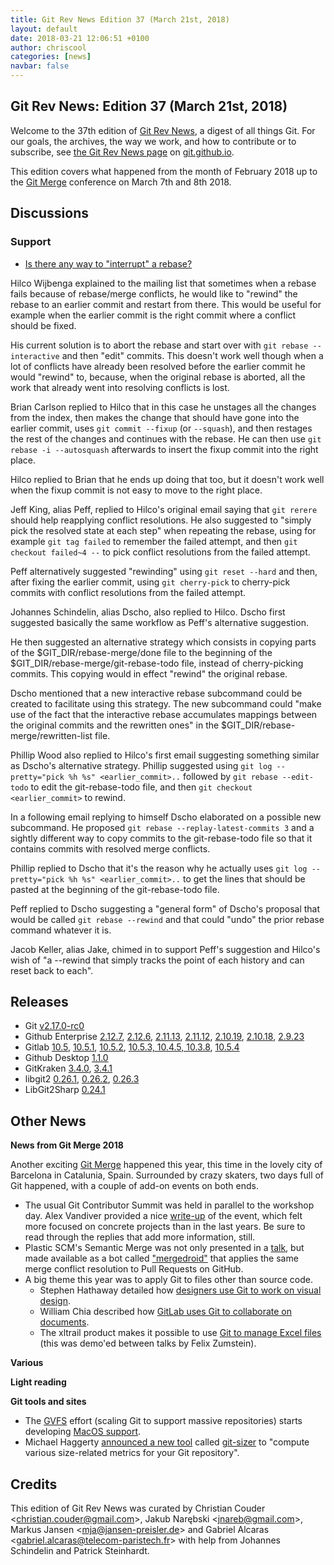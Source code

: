 ```yaml
---
title: Git Rev News Edition 37 (March 21st, 2018)
layout: default
date: 2018-03-21 12:06:51 +0100
author: chriscool
categories: [news]
navbar: false
---
```


## Git Rev News: Edition 37 (March 21st, 2018)

Welcome to the 37th edition of [Git Rev News](https://git.github.io/rev_news/rev_news/),
a digest of all things Git. For our goals, the archives, the way we work, and how to contribute or to
subscribe, see [the Git Rev News page](https://git.github.io/rev_news/rev_news/) on [git.github.io](http://git.github.io).

This edition covers what happened from the month of February 2018 up
to the [Git Merge](https://git-merge.com/) conference on March 7th and 8th 2018.

## Discussions

<!---
### General
-->

<!---
### Reviews
-->


### Support

* [Is there any way to "interrupt" a rebase?](https://public-inbox.org/git/CAE1pOi1XtrWqG7mOdrNt10YoZG0LOAB7i9cc1Gi8oWhULxE57A@mail.gmail.com/)

Hilco Wijbenga explained to the mailing list that sometimes when a
rebase fails because of rebase/merge conflicts, he would like to
"rewind" the rebase to an earlier commit and restart from there. This
would be useful for example when the earlier commit is the right
commit where a conflict should be fixed.

His current solution is to abort the rebase and start over with
`git rebase --interactive` and then "edit" commits. This doesn't work
well though when a lot of conflicts have already been resolved before
the earlier commit he would "rewind" to, because, when the original
rebase is aborted, all the work that already went into resolving
conflicts is lost.

Brian Carlson replied to Hilco that in this case he unstages all the
changes from the index, then makes the change that should have gone
into the earlier commit, uses `git commit --fixup` (or `--squash`),
and then restages the rest of the changes and continues with the
rebase. He can then use `git rebase -i --autosquash` afterwards to
insert the fixup commit into the right place.

Hilco replied to Brian that he ends up doing that too, but it doesn't
work well when the fixup commit is not easy to move to the right
place.

Jeff King, alias Peff, replied to Hilco's original email saying that
`git rerere` should help reapplying conflict resolutions. He also
suggested to "simply pick the resolved state at each step" when
repeating the rebase, using for example `git tag failed` to remember
the failed attempt, and then `git checkout failed~4 --` to pick
conflict resolutions from the failed attempt.

Peff alternatively suggested "rewinding" using `git reset --hard` and
then, after fixing the earlier commit, using `git cherry-pick` to
cherry-pick commits with conflict resolutions from the failed attempt.

Johannes Schindelin, alias Dscho, also replied to Hilco. Dscho first
suggested basically the same workflow as Peff's alternative
suggestion.

He then suggested an alternative strategy which consists in copying
parts of the $GIT_DIR/rebase-merge/done file to the beginning of the
$GIT_DIR/rebase-merge/git-rebase-todo file, instead of cherry-picking
commits. This copying would in effect "rewind" the original rebase.

Dscho mentioned that a new interactive rebase subcommand could be
created to facilitate using this strategy. The new subcommand could
"make use of the fact that the interactive rebase accumulates mappings
between the original commits and the rewritten ones" in the
$GIT_DIR/rebase-merge/rewritten-list file.

Phillip Wood also replied to Hilco's first email suggesting something
similar as Dscho's alternative strategy. Phillip suggested using
`git log --pretty="pick %h %s" <earlier_commit>..` followed by
`git rebase --edit-todo` to edit the git-rebase-todo file, and then
`git checkout <earlier_commit>` to rewind.

In a following email replying to himself Dscho elaborated on a
possible new subcommand. He proposed
`git rebase --replay-latest-commits 3` and a sightly different way to
copy commits to the git-rebase-todo file so that it contains commits
with resolved merge conflicts.

Phillip replied to Dscho that it's the reason why he actually uses
`git log --pretty="pick %h %s" <earlier_commit>..` to get the lines
that should be pasted at the beginning of the git-rebase-todo file.

Peff replied to Dscho suggesting a "general form" of Dscho's proposal
that would be called `git rebase --rewind` and that could "undo" the
prior rebase command whatever it is.

Jacob Keller, alias Jake, chimed in to support Peff's suggestion and
Hilco's wish of "a --rewind that simply tracks the point of each
history and can reset back to each".

<!--- ## Developer Spotlight: -->

## Releases

* Git [v2.17.0-rc0](https://public-inbox.org/git/xmqqwoyc3kir.fsf@gitster-ct.c.googlers.com)
* Github Enterprise [2.12.7](https://enterprise.github.com/releases/2.12.7),
[2.12.6](https://enterprise.github.com/releases/2.12.6),
[2.11.13](https://enterprise.github.com/releases/2.11.13),
[2.11.12](https://enterprise.github.com/releases/2.11.12),
[2.10.19](https://enterprise.github.com/releases/2.10.19),
[2.10.18](https://enterprise.github.com/releases/2.10.18),
[2.9.23](https://enterprise.github.com/releases/2.9.23)
* Gitlab [10.5](https://about.gitlab.com/2018/02/22/gitlab-10-5-released/),
[10.5.1](https://about.gitlab.com/2018/02/22/gitlab-10-5-1-released/),
[10.5.2](https://about.gitlab.com/2018/02/27/gitlab-10-5-2-released/),
[10.5.3, 10.4.5, 10.3.8](https://about.gitlab.com/2018/03/06/security-10-5-3-plus-10-4-5-plus-10-3-8-1st-blog-post/),
[10.5.4](https://about.gitlab.com/2018/03/09/gitlab-10-5-4-released/)
* Github Desktop [1.1.0](https://desktop.github.com/release-notes/)
* GitKraken [3.4.0](https://support.gitkraken.com/release-notes/current#v3-4-0),
[3.4.1](https://support.gitkraken.com/release-notes/current#v3-4-1)
* libgit2 [0.26.1](https://github.com/libgit2/libgit2/releases/tag/v0.26.1), [0.26.2](https://github.com/libgit2/libgit2/releases/tag/v0.26.2), [0.26.3](https://github.com/libgit2/libgit2/releases/tag/v0.26.3)
* LibGit2Sharp [0.24.1](https://github.com/libgit2/libgit2sharp/releases/tag/v0.24.1)

## Other News

__News from Git Merge 2018__

Another exciting [Git Merge](https://git-merge.com/) happened this year, this time in the lovely city of Barcelona in Catalunia, Spain. Surrounded by crazy skaters, two days full of Git happened, with a couple of add-on events on both ends.

* The usual Git Contributor Summit was held in parallel to the workshop day. Alex Vandiver provided a nice [write-up](https://public-inbox.org/git/alpine.DEB.2.20.1803091557510.23109@alexmv-linux/) of the event, which felt more focused on concrete projects than in the last years. Be sure to read through the replies that add more information, still.
* Plastic SCM's Semantic Merge was not only presented in a [talk](https://git-merge.com/#pablo-santos-luaces), but made available as a bot called ["mergedroid"](https://gmaster.io/mergedroid) that applies the same merge conflict resolution to Pull Requests on GitHub.
* A big theme this year was to apply Git to files other than source code.
  * Stephen Hathaway detailed how [designers use Git to work on visual design](https://git-merge.com/#stephen-hathaway).
  * William Chia described how [GitLab uses Git to collaborate on documents](https://git-merge.com/#william-chia).
  * The xltrail product makes it possible to use [Git to manage Excel files](https://www.xltrail.com) (this was demo'ed between talks by Felix Zumstein).

__Various__


__Light reading__


__Git tools and sites__

* The [GVFS](https://gvfs.io/) effort (scaling Git to support massive repositories) starts developing [MacOS support](https://blogs.msdn.microsoft.com/devops/2018/03/15/gvfs-for-mac/).
* Michael Haggerty [announced a new tool](https://public-inbox.org/git/CAMy9T_FaOdLP482YZcMX16mpy_EgM0ok1GKg45rE=X+HTGxSiQ@mail.gmail.com)
called [git-sizer](https://github.com/github/git-sizer) to "compute various size-related metrics for your Git repository".


## Credits

This edition of Git Rev News was curated by
Christian Couder &lt;<christian.couder@gmail.com>&gt;,
Jakub Narębski &lt;<jnareb@gmail.com>&gt;,
Markus Jansen &lt;<mja@jansen-preisler.de>&gt; and
Gabriel Alcaras &lt;<gabriel.alcaras@telecom-paristech.fr>&gt;
with help from Johannes Schindelin and Patrick Steinhardt.
